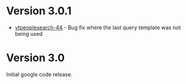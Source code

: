 

# Version 3.0.1 #
  * [vtpeoplesearch-44](http://code.google.com/p/vt-middleware/issues/detail?id=44) - Bug fix where the last query template was not being used

# Version 3.0 #
Initial google code release.